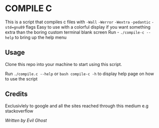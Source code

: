 # COMPILE C
This is a script that compiles c files with `-Wall` `-Werror` `-Wextra` `-pedantic` `-std=gnu89` flags
Easy to use with a colorful display if you want something extra than the boring custom terminal blank screen
Run - `./compile-c --help` to bring up the help menu

## Usage
Clone this repo into your machine to start using this script.

Run `./compile.c --help` or `bash compile-c -h` to display help page on how to use the script
## Credits
Exclusivlely to google and all the sites reached through this medium e.g stackoverflow


_Written by Evil Ghost_
